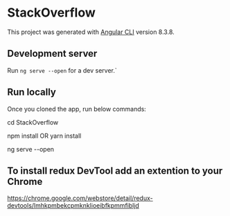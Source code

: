 # StackOverflow

This project was generated with [Angular CLI](https://github.com/angular/angular-cli) version 8.3.8.

## Development server

Run `ng serve --open` for a dev server.`

## Run locally

Once you cloned the app, run below commands:

cd StackOverflow

npm install OR yarn install

ng serve --open


## To install redux DevTool add an extention to your Chrome

https://chrome.google.com/webstore/detail/redux-devtools/lmhkpmbekcpmknklioeibfkpmmfibljd



